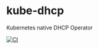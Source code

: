 # kube-dhcp
Kubernetes native DHCP Operator

[![CI](https://github.com/routerd/kube-dhcp/workflows/CI/badge.svg?branch=main)](https://github.com/routerd/kube-dhcp/actions?query=workflow%3ACI)